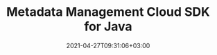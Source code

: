---
############################# Static ############################
layout: "product"
date: 2021-04-27T09:31:06+03:00
draft: false

product: "Metadata"
product_tag: "metadata"
platform: "Java"
platform_tag: "java"

############################# Head ############################
head_title: "Java Metadata Cloud SDK – Read Edit Remove Metadata from documents"
head_description: "Java metadata API to view, read, edit, analyze, find, delete, compare & export metadata of PDF Word Excel PPTX Outlook Visio Audio Video & Image documents."

############################# Header ############################
title: "Metadata Management Cloud SDK for Java"
description: "Metadata manipulation REST API to manage metadata properties from over 60 document, images and multimedia file formats in any language or platform.‎"
button:
    enable: true

############################# SubMenu ############################
submenu:
    enable: true
    
    left:
        img_alt: "GroupDocs.Metadata Cloud SDK for Java"
        image: "/sdk/272x272/groupdocs_metadata-for-java.webp"
        product: "GroupDocs.Metadata"
        platform: "Java"

    middle:
        button:
            # button loop
            - link: "#overview"
              text: "Overview"

            # button loop
            - link: "#features"
              text: "Features"


            # button loop
            - link: "https://docs.groupdocs.cloud/metadatacloud/release-notes/"
              text: "Release Notes"

            # button loop
            - link: "https://purchase.groupdocs.cloud/pricing"
              text: "Pricing"

    right:
        link_download: "https://github.com/groupdocs-metadata-cloud/groupdocs-metadata-cloud-java"
        link_learn: "https://docs.groupdocs.cloud/metadatacloud/"
        link_buy: "https://purchase.groupdocs.cloud/buy"

############################# Overview ############################
overview:
    enable: true
    content: |
      GroupDocs.Metadata Cloud SDK for Java makes it easier for developers to incorporate document metadata manipulation features within any java-based application by quickly integrating it with GroupDocs.Metadata Cloud REST API.

      The metadata extraction API is flexible and feature-rich, allowing users to view, add, update, search, retrieve and remove metadata properties from various document and image file formats such as Microsoft Office (Word, Excel, PowerPoint, Outlook, Visio, OneNote, and Project), PDF, metafiles, Photoshop and AutoCAD, audio and video file types. GroupDocs.Watermark Cloud is a REST API that can be used with any language or platform of your choice. It saves you valuable development cost and time by managing API requests and responses to let you focus only on writing up the specific source code that is needed in your project.


    tabs:
      enable: true     
      
      ## TAB ONE ##
      tab_one:
        description: |
          GroupDocs.Metadata Cloud SDK for Java requires Java Runtime Environment and can run on any platform where these requirements can be met.

        
      
        right:
          enable: true
          icon: "fab fa-cubes"
          title: "Java Runtime Environment"
          content: |
      
      ## TAB TWO ##
      tab_two:
        description: |
          GroupDocs.Metadata Cloud supports a number of document formats.

        left:
          enable: true
          table:
            # table loop
            - title: "Microsoft Office"
              content: |
                * **Word:** DOC, DOCX, DOT, DOTX, DOCM
                * **Excel:**  XLS, XLSX, XLSM, XLTM
                * **PowerPoint:** PPT, PPTX, POTM, POTX, PPTM, PPS, PPSX‎, PPSM‎
                * **Outlook:** MSG, EML
                * **OneNote:** ONE
                * **Visio:** VSD, VDX, VSDX, VSS, VSX
                * **Project:** MPP

        right:
          enable: true
          table:
            # table loop
            - title: "Other Formats"
              content: |
                * **OpenDocument**: ODT, ODS
                * **Portable**: PDF
                * **Photoshop**: PSD
                * **AutoCAD**: DWG, DXF
                * **Audio**: MP3, WAV
                * **Video**: AVI, MOV, QT, FLV
                * **Metafiles**: EMF, WMF
                * **vCard**: VCF‎, VCR
                * **Image**: JPG, JPEG, JPE, JP2, PNG, GIF, TIFF, WebP, BMP, DJVU, DJV, DICOM‎  
                * **OpenType Fonts**: OTF, OTC, TTF, TTC‎
                * **Others**: EPUB, ZIP, TORRENT, ASF

      ## TAB THREE ##
      tab_three:
        description: |
          If you do not want to use any of our SDKs or the required SDK is not available at the moment, you can still easily get started with GroupDocs.Metadata REST API while using your favorite language & platform.
        
        left:
          enable: true
          table:
            # table loop
            - icon: "fab fa-windows"
              title: "Operating Systems"
              content: |
                * Microsoft Windows Desktop
                * Microsoft Windows Server
                * Linux
                * MacOS

            # table loop
            - icon: "fas fa-code"
              title: "Supported Frameworks"
              content: |
                * Java 7 (1.7) and above

        right:
          enable: true
          table:
            # table loop
            - icon: "fas fa-cogs"
              title: "Development Environments"
              content: |
                * NetBeans
                * IntelliJ IDEA
                * Eclipse
            # table loop
            - icon: "fas fa-tools"
              title: "Build Automation Tool"
              content: |
                * Maven

############################# Features ############################
features:
    enable: true
    title: "Advanced Document Metadata REST API Features"

    feature:
      # feature loop
      - icon: "fab fa-html5"
        content: "Secured REST oriented Metadata Management API"

      # feature loop
      - icon: "fab fa-html5"
        content: "Supporting more than 60 popular file formats"

      # feature loop
      - icon: "fas fa-file-image"
        content: "Ability to View/Add Metadata"
      
      # feature loop
      - icon: "fas fa-file-alt"
        content: "Retrieve & Remove Metadata from Documents and Images"

      # feature loop
      - icon: "fas fa-file-pdf"
        content: "Perform Search & Modify Metadata Operations on Supported File Types"

      # feature loop
      - icon: "fas fa-folder"
        content: "Flexible and Easy to Integrate with any language or platform"

      

    more_feature:
      # more_feature_loop
      - title: "Remove Metadata by Property Name - Java"
        content: |
          
          
          ```shell
            //Get your App SID, App Key and Storage Name at https://dashboard.groupdocs.cloud (free registration is required).
            String MyAppKey = ""; // Get AppKey and AppSID from https://dashboard.groupdocs.cloud
            String MyAppSid = ""; // Get AppKey and AppSID from https://dashboard.groupdocs.cloud
              
            Configuration configuration = new Configuration(MyAppSid, MyAppKey);
            MetadataApi apiInstance = new MetadataApi(configuration);
            
            RemoveOptions options = new RemoveOptions();
            SearchCriteria searchCriteria = new SearchCriteria();
            NameOptions nameOptions = new NameOptions();
            nameOptions.setValue("Application");
            searchCriteria.setNameOptions(nameOptions);
            options.setSearchCriteria(searchCriteria);
            FileInfo fileInfo = new FileInfo();
            fileInfo.setFilePath("documents/input.docx");
            options.setFileInfo(fileInfo);
            RemoveRequest request = new RemoveRequest(options);
            
            RemoveResult response = apiInstance.remove(request);
          ```
      # more_feature_loop
      - title: "Retrieve Hidden Data for Manipulation"
        content: |
          GroupDocs.Metadata for Java provides you a comprehensive way to get and delete hidden data from Microsoft Word, Excel and PowerPoint files. You can also do the same for PDF documents. Following list elaborates the sort of metadata you can access and manipulate through GroupDocs.Metadata for Java:  

          * Microsoft Word (Comments, Hidden Text, Merge Fields)
          * Microsoft Excel (Comments, Hidden Sheets)
          * Microsoft PowerPoint (Comments, Hidden Slides)
          * PDF Documents (Attachments, Annotations, Bookmarks, Form Fields)

############################# Support ############################
support:
    enable: true

############################# Solutions ############################
solutions:
    enable: true
    title: "GroupDocs.Metadata offers document viewing APIs for other popular development environments"

    solution:
        # solution loop
        - img_alt: "GroupDocs.Metadata for cURL"
          image: "/sdk/272x272/groupdocs_metadata-for-curl.webp"
          product: "GroupDocs.Metadata"
          platform: "cURL"
          link: "/metadata/curl/"

        # solution loop
        - img_alt: "GroupDocs.Metadata for .NET"
          image: "https://www.groupdocs.cloud/templates/groupdocs/images/product-logos/groupdocs-metadata-net.webp"
          product: "GroupDocs.Metadata"
          platform: ".NET"
          link: "/metadata/net/"

        # solution loop
        - img_alt: "GroupDocs.Metadata for Java"
          image: "https://www.groupdocs.cloud/templates/groupdocs/images/product-logos/groupdocs-metadata-java.webp"
          product: "GroupDocs.Metadata"
          platform: "Java"
          link: "/metadata/java/"

############################# Back to top ###############################
back_to_top:
  enable: true
---
